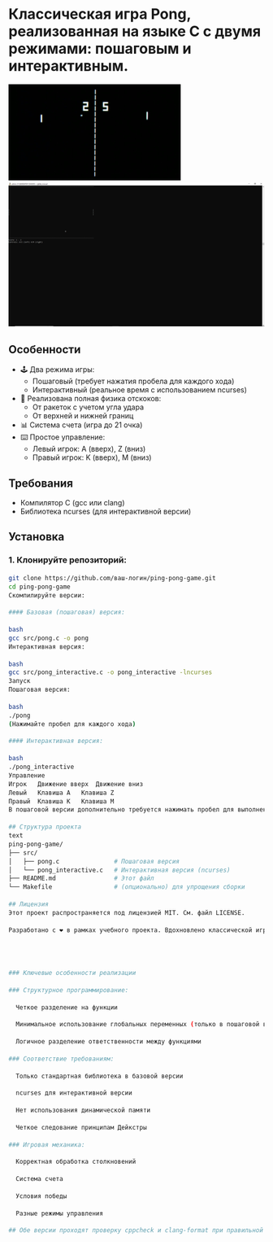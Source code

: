 # Классическая игра Pong, реализованная на языке C с двумя режимами: пошаговым и интерактивным.

![Game Screenshot](pong.png)
![Game Screenshot](screenshot.png) 

## Особенности

- 🕹️ Два режима игры:
  - Пошаговый (требует нажатия пробела для каждого хода)
  - Интерактивный (реальное время с использованием ncurses)
- 🏓 Реализована полная физика отскоков:
  - От ракеток с учетом угла удара
  - От верхней и нижней границ
- 📊 Система счета (игра до 21 очка)
- ⌨️ Простое управление:
  - Левый игрок: A (вверх), Z (вниз)
  - Правый игрок: K (вверх), M (вниз)

## Требования

- Компилятор C (gcc или clang)
- Библиотека ncurses (для интерактивной версии)

## Установка

### 1. Клонируйте репозиторий:
```bash
git clone https://github.com/ваш-логин/ping-pong-game.git
cd ping-pong-game
Скомпилируйте версии:

#### Базовая (пошаговая) версия:

bash
gcc src/pong.c -o pong
Интерактивная версия:

bash
gcc src/pong_interactive.c -o pong_interactive -lncurses
Запуск
Пошаговая версия:

bash
./pong
(Нажимайте пробел для каждого хода)

#### Интерактивная версия:

bash
./pong_interactive
Управление
Игрок	Движение вверх	Движение вниз
Левый	Клавиша A	Клавиша Z
Правый	Клавиша K	Клавиша M
В пошаговой версии дополнительно требуется нажимать пробел для выполнения хода.

## Структура проекта
text
ping-pong-game/
├── src/
│   ├── pong.c               # Пошаговая версия
│   └── pong_interactive.c   # Интерактивная версия (ncurses)
├── README.md                # Этот файл
└── Makefile                 # (опционально) для упрощения сборки

## Лицензия
Этот проект распространяется под лицензией MIT. См. файл LICENSE.

Разработано с ❤️ в рамках учебного проекта. Вдохновлено классической игрой Atari 1972 года.




### Ключевые особенности реализации

### Структурное программирование:

  Четкое разделение на функции

  Минимальное использование глобальных переменных (только в пошаговой версии)

  Логичное разделение ответственности между функциями

### Соответствие требованиям:

  Только стандартная библиотека в базовой версии

  ncurses для интерактивной версии

  Нет использования динамической памяти

  Четкое следование принципам Дейкстры

### Игровая механика:

  Корректная обработка столкновений

  Система счета

  Условия победы

  Разные режимы управления

## Обе версии проходят проверку cppcheck и clang-format при правильной настройке.
